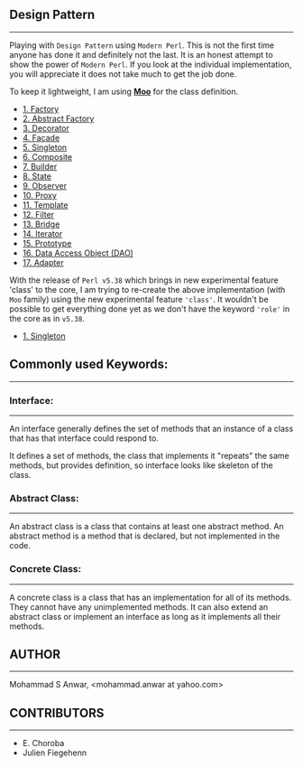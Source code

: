 ## Design Pattern
***

Playing with `Design Pattern` using `Modern Perl`. This is not the first time anyone has done it and definitely not the last. It is an honest attempt to show the power of `Modern Perl`. If you look at the individual implementation, you will appreciate it does not take much to get the job done.

To keep it lightweight, I am using [**Moo**](https://metacpan.org/pod/Moo) for the class definition.

- [1. Factory](https://github.com/manwar/Design-Patterns/tree/master/01-factory)
- [2. Abstract Factory](https://github.com/manwar/Design-Patterns/tree/master/02-abstract-factory)
- [3. Decorator](https://github.com/manwar/Design-Patterns/tree/master/03-decorator)
- [4. Facade](https://github.com/manwar/Design-Patterns/tree/master/04-facade)
- [5. Singleton](https://github.com/manwar/Design-Patterns/tree/master/05-singleton)
- [6. Composite](https://github.com/manwar/Design-Patterns/tree/master/06-composite)
- [7. Builder](https://github.com/manwar/Design-Patterns/tree/master/07-builder)
- [8. State](https://github.com/manwar/Design-Patterns/tree/master/08-state)
- [9. Observer](https://github.com/manwar/Design-Patterns/tree/master/09-observer)
- [10. Proxy](https://github.com/manwar/Design-Patterns/tree/master/10-proxy)
- [11. Template](https://github.com/manwar/Design-Patterns/tree/master/11-template)
- [12. Filter](https://github.com/manwar/Design-Patterns/tree/master/12-filter)
- [13. Bridge](https://github.com/manwar/Design-Patterns/tree/master/13-bridge)
- [14. Iterator](https://github.com/manwar/Design-Patterns/tree/master/14-iterator)
- [15. Prototype](https://github.com/manwar/Design-Patterns/tree/master/15-prototype)
- [16. Data Access Object (DAO)](https://github.com/manwar/Design-Patterns/tree/master/16-data-access-object)
- [17. Adapter](https://github.com/manwar/Design-Patterns/tree/master/17-adapter)

With the release of `Perl v5.38` which brings in new experimental feature 'class' to the core, I am trying to re-create the above implementation (with `Moo` family) using the new experimental feature `'class'`. It wouldn't be possible to get everything done yet as we don't have the keyword `'role'` in the core as in `v5.38`.

- [1. Singleton](https://github.com/manwar/Design-Patterns/tree/master/00-class-feature/01-singleton)

## Commonly used Keywords:
***

### Interface:
***

An interface generally defines the set of  methods that an instance of a class that has that interface could respond to.

It defines  a set of methods, the class that implements it "repeats" the same methods, but provides definition, so  interface looks like skeleton of the class.

### Abstract Class:
***

An abstract class is a class that  contains at least one abstract method. An abstract method is  a method  that is declared, but not implemented in the code.

### Concrete Class:
***

A concrete class is a class  that  has an implementation  for all of its methods. They cannot have any unimplemented methods. It  can also extend an abstract class or implement an interface as long as it implements all their methods.

## AUTHOR
***

Mohammad S Anwar, <mohammad.anwar at yahoo.com>

## CONTRIBUTORS
***

- E. Choroba
- Julien Fiegehenn
